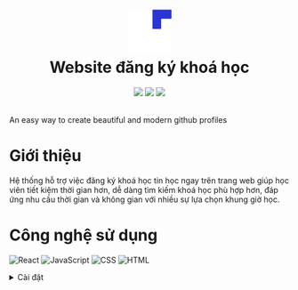 <div align="center">
 <h1> <img src="./public/logo-white-dev-icon.png" width="80px"><br/>Website đăng ký khoá học</h1>
 <img src="https://img.shields.io/npm/v/npm?style=normal"/>
 <img src="https://img.shields.io/badge/License-GPL%20v3-brightgreen?style=normal"/>
 <img src="https://img.shields.io/github/languages/code-size/VishwaGauravIn/github-profile-readme-maker?logo=github&style=normal"/>
</div>
<br/>

An easy way to create beautiful and modern github profiles

# Giới thiệu

Hệ thống hỗ trợ việc đăng ký khoá học tin học ngay trên trang web giúp học viên tiết kiệm thời gian hơn, dễ dàng tìm kiếm khoá học phù hợp hơn, đáp ứng nhu cầu thời gian và không gian với nhiều sự lựa chọn khung giờ học.

# Công nghệ sử dụng

![React](https://img.shields.io/badge/react-%2320232a.svg?style=for-the-badge&logo=react&logoColor=%2361DAFB)
![JavaScript](https://img.shields.io/badge/javascript-%23323330.svg?style=for-the-badge&logo=javascript&logoColor=%23F7DF1E)
![CSS](https://img.shields.io/badge/css-%231572B6.svg?style=for-the-badge&logo=css3&logoColor=white)
![HTML](https://img.shields.io/badge/html-%23E34F26.svg?style=for-the-badge&logo=html5&logoColor=white)

<details>
<summary>
  Cài đặt
</summary>

## Bắt đầu

Đầu tiên, cài đặt node module:

```bash
npm install
```

## Chạy dự án

In the project directory, you can run:

```bash
npm start
```

Chạy ứng dụng ở môi trường local.\
Open [http://localhost:3000](http://localhost:3000) để xem nó trong trình duyệt của bạn.

## Deploy dự án

```bash
npm run build
```

Xây dựng ứng dụng cho môi trường production vào thư mục `build`.\
Nó kết hợp chính xác React cho môi trường production và tối ưu hóa bản dựng để có hiệu suất tốt nhất.

</details>
